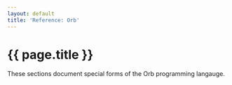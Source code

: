 ```yaml
---
layout: default
title: 'Reference: Orb'
---
```

# {{ page.title }}

These sections document special forms of the Orb programming langauge.